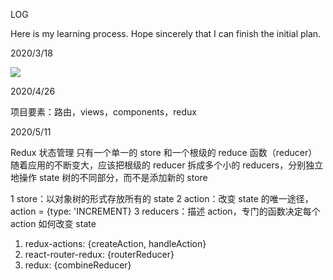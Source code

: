 LOG

Here is my learning process. Hope sincerely that I can finish the initial plan.

2020/3/18

![](D:\examples\practice-react\documents\react-router-dom.png)

2020/4/26

项目要素：路由，views，components，redux

2020/5/11

Redux
状态管理
只有一个单一的 store 和一个根级的 reduce 函数（reducer）
随着应用的不断变大，应该把根级的 reducer 拆成多个小的 reducers，分别独立地操作 state 树的不同部分，而不是添加新的 store

1 store：以对象树的形式存放所有的 state
2 action：改变 state 的唯一途径，action = {type: 'INCREMENT}
3 reducers：描述 action，专门的函数决定每个 action 如何改变 state

1. redux-actions: {createAction, handleAction}
2. react-router-redux: {routerReducer}
3. redux: {combineReducer}
